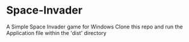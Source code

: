 # Space-Invader
A Simple Space Invader game for Windows
Clone this repo and run the Application file within the 'dist' directory
